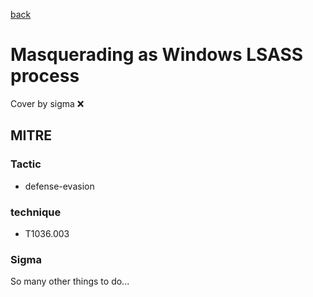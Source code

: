 [back](../index.md)
# Masquerading as Windows LSASS process
Cover by sigma :x: 

## MITRE
### Tactic
  - defense-evasion

### technique
  - T1036.003

### Sigma

 So many other things to do...
